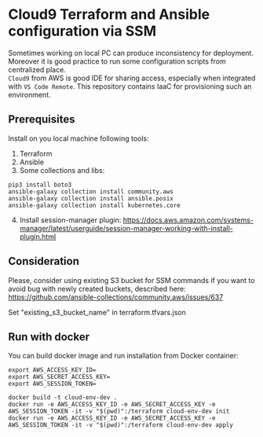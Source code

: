 # Cloud9 Terraform and Ansible configuration via SSM
Sometimes working on local PC can produce inconsistency for deployment. Moreover it is good practice to run some configuration scripts from centralized place.  
`Cloud9` from AWS is good IDE for sharing access, especially when integrated with `VS Code Remote`. This repository contains IaaC for provisioning such an environment.

## Prerequisites
Install on you local machine following tools:
1) Terraform
2) Ansible
3) Some collections and libs:
```
pip3 install boto3
ansible-galaxy collection install community.aws
ansible-galaxy collection install ansible.posix
ansible-galaxy collection install kubernetes.core
```
4) Install session-manager plugin: https://docs.aws.amazon.com/systems-manager/latest/userguide/session-manager-working-with-install-plugin.html

## Consideration
Please, consider using existing S3 bucket for SSM commands if you want to avoid bug with newly created buckets, described here: https://github.com/ansible-collections/community.aws/issues/637

Set "existing_s3_bucket_name" in terraform.tfvars.json

## Run with docker
You can build docker image and run installation from Docker container:
```
export AWS_ACCESS_KEY_ID=
export AWS_SECRET_ACCESS_KEY=
export AWS_SESSION_TOKEN=

docker build -t cloud-env-dev .
docker run -e AWS_ACCESS_KEY_ID -e AWS_SECRET_ACCESS_KEY -e AWS_SESSION_TOKEN -it -v "$(pwd)":/terraform cloud-env-dev init
docker run -e AWS_ACCESS_KEY_ID -e AWS_SECRET_ACCESS_KEY -e AWS_SESSION_TOKEN -it -v "$(pwd)":/terraform cloud-env-dev apply
```